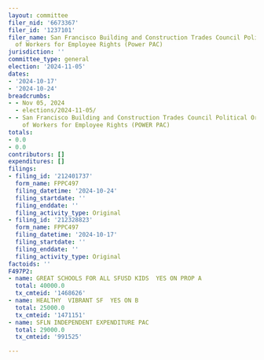 ```yaml
---
layout: committee
filer_nid: '6673367'
filer_id: '1237101'
filer_name: San Francisco Building and Construction Trades Council Political Organization
  of Workers for Employee Rights (Power PAC)
jurisdiction: ''
committee_type: general
election: '2024-11-05'
dates:
- '2024-10-17'
- '2024-10-24'
breadcrumbs:
- - Nov 05, 2024
  - elections/2024-11-05/
- - San Francisco Building and Construction Trades Council Political Organization
    of Workers for Employee Rights (POWER PAC)
totals:
- 0.0
- 0.0
contributors: []
expenditures: []
filings:
- filing_id: '212401737'
  form_name: FPPC497
  filing_datetime: '2024-10-24'
  filing_startdate: ''
  filing_enddate: ''
  filing_activity_type: Original
- filing_id: '212328823'
  form_name: FPPC497
  filing_datetime: '2024-10-17'
  filing_startdate: ''
  filing_enddate: ''
  filing_activity_type: Original
factoids: ''
F497P2:
- name: GREAT SCHOOLS FOR ALL SFUSD KIDS  YES ON PROP A
  total: 40000.0
  tx_cmteid: '1468626'
- name: HEALTHY  VIBRANT SF  YES ON B
  total: 25000.0
  tx_cmteid: '1471151'
- name: SFLN INDEPENDENT EXPENDITURE PAC
  total: 29000.0
  tx_cmteid: '991525'

---
```


